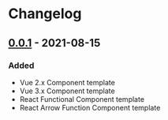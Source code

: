# Changelog

## [0.0.1] - 2021-08-15
### Added
- Vue 2.x Component template
- Vue 3.x Component template
- React Functional Component template
- React Arrow Function Component template

[0.0.1]: https://github.com/samuglz/vscode-template-file-generator-extension/releases/tag/0.0.1